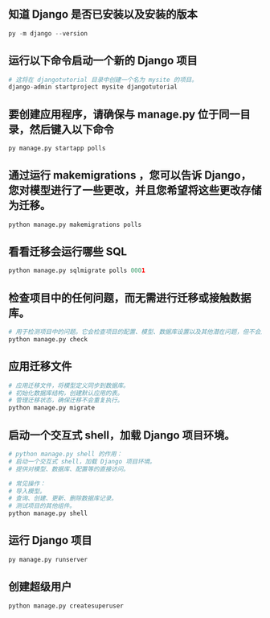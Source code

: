 ## 知道 Django 是否已安装以及安装的版本
```python
py -m django --version
```

## 运行以下命令启动一个新的 Django 项目
```python
# 这将在 djangotutorial 目录中创建一个名为 mysite 的项目。
django-admin startproject mysite djangotutorial
```

## 要创建应用程序，请确保与 manage.py 位于同一目录，然后键入以下命令
```python
py manage.py startapp polls
```

## 通过运行 makemigrations ，您可以告诉 Django，您对模型进行了一些更改，并且您希望将这些更改存储为迁移。
```python
python manage.py makemigrations polls
```

## 看看迁移会运行哪些 SQL
```python
python manage.py sqlmigrate polls 0001
```

## 检查项目中的任何问题，而无需进行迁移或接触数据库。
```python
# 用于检测项目中的问题。它会检查项目的配置、模型、数据库设置以及其他潜在问题，但不会对数据库进行任何操作。
python manage.py check
```

## 应用迁移文件
```python
# 应用迁移文件，将模型定义同步到数据库。
# 初始化数据库结构，创建默认应用的表。
# 管理迁移状态，确保迁移不会重复执行。
python manage.py migrate
```

## 启动一个交互式 shell，加载 Django 项目环境。
```python
# python manage.py shell 的作用：
# 启动一个交互式 shell，加载 Django 项目环境。
# 提供对模型、数据库、配置等的直接访问。

# 常见操作：
# 导入模型。
# 查询、创建、更新、删除数据库记录。
# 测试项目的其他组件。
python manage.py shell
```

## 运行 Django 项目
```python
py manage.py runserver
```

## 创建超级用户
```python
python manage.py createsuperuser
```